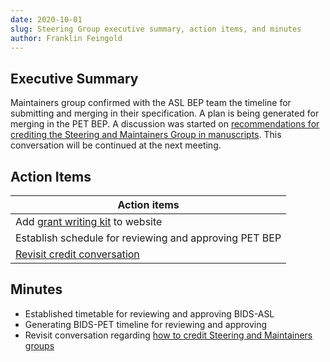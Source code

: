 ```yaml
---
date: 2020-10-01
slug: Steering Group executive summary, action items, and minutes
author: Franklin Feingold
---
```



<!-- more -->




## Executive Summary

Maintainers group confirmed with the ASL BEP team the timeline for submitting and merging in their specification. A plan is being generated for merging in the PET BEP. A discussion was started on [recommendations for crediting the Steering and Maintainers Group in manuscripts](https://github.com/bids-standard/bids-specification/issues/627). This conversation will be continued at the next meeting.

## Action Items

| Action items |
| -------- |
| Add [grant writing kit](https://docs.google.com/document/d/1Q7JTOvUqt05YQfnbvGoP1SZQy_CGkNEVcsVZeS4D5_o/edit) to website     |
| Establish schedule for reviewing and approving PET BEP |
| [Revisit credit conversation](https://github.com/bids-standard/bids-specification/issues/627) |

## Minutes

- Established timetable for reviewing and approving BIDS-ASL
- Generating BIDS-PET timeline for reviewing and approving
- Revisit conversation regarding [how to credit Steering and Maintainers groups](https://github.com/bids-standard/bids-specification/issues/627)
